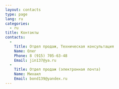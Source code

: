 ```yaml
---
layout: contacts
type: page
lang: ru
categories:
  - ru
title: Контакты
contacts:
  -
    Title: Отдел продаж, Техническая консультация
    Name: Олег
    Phone: 8 (915) 705-63-48
    Email: jin137@ya.ru
  -
    Title: Отдел продаж (электронная почта)
    Name: Михаил
    Email: bond139@yandex.ru
---
```

